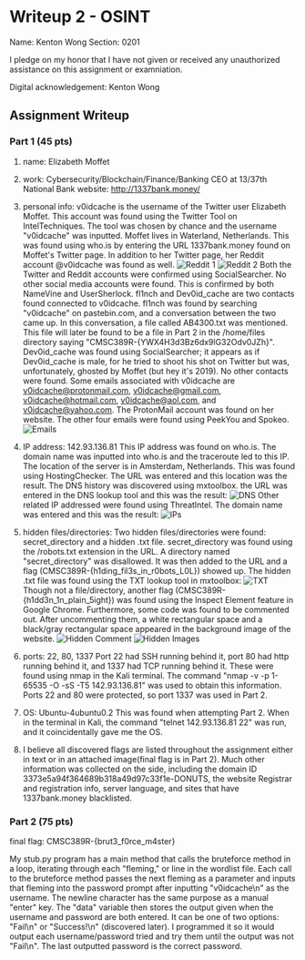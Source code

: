 # Writeup 2 - OSINT

Name: Kenton Wong
Section: 0201

I pledge on my honor that I have not given or received any unauthorized assistance on this assignment or examniation.

Digital acknowledgement: Kenton Wong

## Assignment Writeup

### Part 1 (45 pts)

1. name: Elizabeth Moffet

2. work: Cybersecurity/Blockchain/Finance/Banking CEO at 13/37th National Bank
website: http://1337bank.money/

3. personal info:
v0idcache is the username of the Twitter user Elizabeth Moffet. This account was found using the Twitter Tool on IntelTechniques. The tool was chosen by chance and the username "v0idcache" was inputted. Moffet lives in Waterland, Netherlands. This was found using who.is by entering the URL 1337bank.money found on Moffet's Twitter page. In addition to her Twitter page, her Reddit account @v0idcache was found as well.
![Reddit 1](https://github.com/kdubbs0/389Rspring19/tree/master/assignments/2_OSINT/writeup/pics/reddit.png "Reddit 1")
![Reddit 2](https://github.com/kdubbs0/389Rspring19/tree/master/assignments/2_OSINT/writeup/pics/reddit2.png "Reddit 2")
Both the Twitter and Reddit accounts were confirmed using SocialSearcher. No other social media accounts were found. This is confirmed by both NameVine and UserSherlock.
fl1nch and Dev0id_cache are two contacts found connected to v0idcache. fl1nch was found by searching "v0idcache" on pastebin.com, and a conversation between the two came up. In this conversation, a file called AB4300.txt was mentioned. This file will later be found to be a file in Part 2 in the /home/files directory saying "CMSC389R-{YWX4H3d3Bz6dx9lG32Odv0JZh}". Dev0id_cache was found using SocialSearcher; it appears as if Dev0id_cache is male, for he tried to shoot his shot on Twitter but was, unfortunately, ghosted by Moffet (but hey it's 2019). No other contacts were found.
Some emails associated with v0idcache are v0idcache@protonmail.com, v0idcache@gmail.com, v0idcache@hotmail.com, v0idcache@aol.com, and v0idcache@yahoo.com. The ProtonMail account was found on her website. The other four emails were found using PeekYou and Spokeo.
![Emails](https://github.com/kdubbs0/389Rspring19/tree/master/assignments/2_OSINT/writeup/pics/emails.png "Emails")

4. IP address: 142.93.136.81
This IP address was found on who.is. The domain name was inputted into who.is and the traceroute led to this IP. The location of the server is in Amsterdam, Netherlands. This was found using HostingChecker. The URL was entered and this location was the result. The DNS history was discovered using mxtoolbox. the URL was entered in the DNS lookup tool and this was the result:
![DNS](https://github.com/kdubbs0/389Rspring19/tree/master/assignments/2_OSINT/writeup/pics/dns_records.png "DNS")
Other related IP addressed were found using ThreatIntel. The domain name was entered and this was the result:
![IPs](https://github.com/kdubbs0/389Rspring19/tree/master/assignments/2_OSINT/writeup/pics/ips.png "IPs")

5. hidden files/directories:
Two hidden files/directories were found: secret_directory and a hidden .txt file. secret_directory was found using the /robots.txt extension in the URL. A directory named "secret_directory" was disallowed. It was then added to the URL and a flag (CMSC389R-{h1ding_fil3s_in_r0bots_L0L}) showed up. The hidden .txt file was found using the TXT lookup tool in mxtoolbox:
![TXT](https://github.com/kdubbs0/389Rspring19/tree/master/assignments/2_OSINT/writeup/pics/txt_files.png "TXT")
Though not a file/directory, another flag (CMSC389R-{h1dd3n_1n_plain_5ight}) was found using the Inspect Element feature in Google Chrome. Furthermore, some code was found to be commented out. After uncommenting them, a white rectangular space and a black/gray rectangular space appeared in the background image of the website.
![Hidden Comment](https://github.com/kdubbs0/389Rspring19/tree/master/assignments/2_OSINT/writeup/pics/hidden_comment.png "Hidden Comment")
![Hidden Images](https://github.com/kdubbs0/389Rspring19/tree/master/assignments/2_OSINT/writeup/pics/hidden_imgs.png "Hidden Images")

6. ports: 22, 80, 1337
Port 22 had SSH running behind it, port 80 had http running behind it, and 1337 had TCP running behind it. These were found using nmap in the Kali terminal. The command "nmap -v -p 1-65535 -O -sS -T5 142.93.136.81" was used to obtain this information. Ports 22 and 80 were protected, so port 1337 was used in Part 2.

7. OS: Ubuntu-4ubuntu0.2
This was found when attempting Part 2. When in the terminal in Kali, the command "telnet 142.93.136.81 22" was run, and it coincidentally gave me the OS.

8. I believe all discovered flags are listed throughout the assignment either in text or in an attached image(final flag is in Part 2).
Much other information was collected on the side, including the domain ID 3373e5a94f364689b318a49d97c33f1e-DONUTS, the website Registrar and registration info, server language, and sites that have 1337bank.money blacklisted.

### Part 2 (75 pts)

final flag: CMSC389R-{brut3_f0rce_m4ster}

My stub.py program has a main method that calls the bruteforce method in a loop, iterating through each "fleming," or line in the wordlist file. Each call to the bruteforce method passes the next fleming as a parameter and inputs that fleming into the password prompt after inputting "v0idcache\n" as the username. The newline character has the same purpose as a manual "enter" key. The "data" variable then stores the output given when the username and password are both entered. It can be one of two options: "Fail\n" or "Success!\n" (discovered later). I programmed it so it would output each username/password tried and try them until the output was not "Fail\n". The last outputted password is the correct password.

